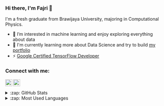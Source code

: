 ###  Hi there, I'm Fajri 👋
I'm a fresh graduate from Brawijaya University, majoring in Computational Physics.

- 👀 I’m interested in machine learning and enjoy exploring everything about data
- 🌱 I'm currently learning more about Data Science and try to build [my portfolio](https://rfajri27.github.io/MyPortfolio/)
- ⚡ [Google Certified TensorFlow Developer](https://api.accredible.com/v1/frontend/credential_website_embed_image/certificate/36492625)


### Connect with me:
[<img align="left" alt="codeSTACKr | LinkedIn" width="22px" src="https://cdn.jsdelivr.net/npm/simple-icons@v3/icons/linkedin.svg" />][linkedin]
[<img align="left" alt="codeSTACKr | Instagram" width="22px" src="https://cdn.jsdelivr.net/npm/simple-icons@v3/icons/instagram.svg" />][instagram]

<br />
<br />

<details>
  <summary>:zap: GitHub Stats</summary>

  <img align="left" alt="Fajri's GitHub Stats" src="https://github-readme-stats.vercel.app/api?username=rfajri27&show_icons=true&hide_border=true" />

</details>


<details>
  <summary>:zap: Most Used Languages</summary>

  <img align="left" alt="Fajri's GitHub Top Languages" src="https://github-readme-stats.vercel.app/api/top-langs/?username=rfajri27" />

</details>

<!---
rfajri27/rfajri27 is a ✨ special ✨ repository because its `README.md` (this file) appears on your GitHub profile.
You can click the Preview link to take a look at your changes.
--->

[instagram]: https://www.instagram.com/rfajri255/
[linkedin]: https://www.linkedin.com/in/rahmat-fajri-b98766187/
